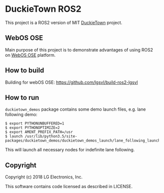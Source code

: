 DuckieTown ROS2
===============

This project is a ROS2 version of MIT [DuckieTown](https://duckietown.mit.edu/) project.

WebOS OSE
---------
Main purpose of this project is to demonstrate advantages of using ROS2 on [WebOS OSE](https://github.com/lgsvl/build-ros2-lgsvl) platform.

How to build
------------
Building for webOS OSE:
https://github.com/lgsvl/build-ros2-lgsvl

How to run
----------

`duckietown_demos` package contains some demo launch files, e.g. lane following demo:

```
$ export PYTHONUNBUFFERED=1
$ export PYTHONOPTIMIZE=2
$ export AMENT_PREFIX_PATH=/usr
$ launch /usr/lib/python3.5/site-packages/duckietown_demos/duckietown_demos_launch/lane_following_launch.py
```
This will launch all necessary nodes for indefinite lane following.


Copyright
---------
Copyright (c) 2018 LG Electronics, Inc.

This software contains code licensed as described in LICENSE.
